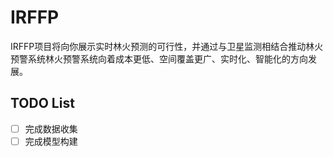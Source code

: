 # IRFFP
IRFFP项目将向你展示实时林火预测的可行性，并通过与卫星监测相结合推动林火预警系统林火预警系统向着成本更低、空间覆盖更广、实时化、智能化的方向发展。

## TODO List
- [ ] 完成数据收集
- [ ] 完成模型构建